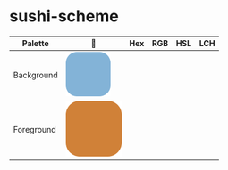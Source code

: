 # sushi-scheme



Palette | :art: | Hex | RGB | HSL | LCH |
---     |---    |---  |---  |---  |---  |
Background | ![sushi](https://github.com/sashiku/sushi-scheme/blob/9c681b809b3156730cd1249ffe0502bfde59b000/Assets/Rectangle%202035.png)
Foreground | ![klj](https://github.com/sashiku/sushi-scheme/blob/d547c5fa62d3a83160fd6ecb39255dfe9bfbd460/Assets/Rectangle%202036.png)
